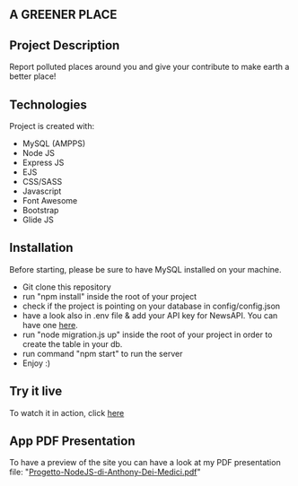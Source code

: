 ## A GREENER PLACE

## Project Description
Report polluted places around you and give your contribute to make earth a better place!

## Technologies
Project is created with:
* MySQL (AMPPS)
* Node JS
* Express JS
* EJS
* CSS/SASS
* Javascript
* Font Awesome
* Bootstrap
* Glide JS

## Installation
Before starting, please be sure to have MySQL installed on your machine.
* Git clone this repository
* run "npm install" inside the root of your project
* check if the project is pointing on your database in config/config.json
* have a look also in .env file & add your API key for NewsAPI. You can have one [here](https://newsapi.org/).
* run "node migration.js up" inside the root of your project in order to create the table in your db.
* run command "npm start" to run the server
* Enjoy :)

## Try it live
To watch it in action, click [here](http://137.184.15.242:80/)

## App PDF Presentation
To have a preview of the site you can have a look at my PDF presentation file: "[Progetto-NodeJS-di-Anthony-Dei-Medici.pdf](https://github.com/AnthonyDM-Dev/A_greener_place/blob/master/Progetto-NodeJS-di-Anthony-Dei-Medici.pdf)"
